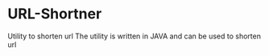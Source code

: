 # URL-Shortner
Utility to shorten url
The utility is written in JAVA and can be used to shorten url
